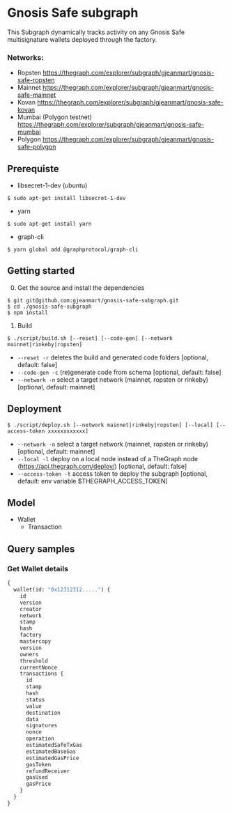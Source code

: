 
# Gnosis Safe subgraph

This Subgraph dynamically tracks activity on any Gnosis Safe multisignature wallets deployed through the factory. 

### Networks:

- Ropsten https://thegraph.com/explorer/subgraph/gjeanmart/gnosis-safe-ropsten
- Mainnet https://thegraph.com/explorer/subgraph/gjeanmart/gnosis-safe-mainnet
- Kovan https://thegraph.com/explorer/subgraph/gjeanmart/gnosis-safe-kovan
- Mumbai (Polygon testnet) https://thegraph.com/explorer/subgraph/gjeanmart/gnosis-safe-mumbai
- Polygon https://thegraph.com/explorer/subgraph/gjeanmart/gnosis-safe-polygon


## Prerequiste

- libsecret-1-dev (ubuntu)
```
$ sudo apt-get install libsecret-1-dev
```

- yarn
```
$ sudo apt-get install yarn
```

- graph-cli

```
$ yarn global add @graphprotocol/graph-cli
```

## Getting started

0. Get the source and install the dependencies

```
$ git git@github.com:gjeanmart/gnosis-safe-subgraph.git
$ cd ./gnosis-safe-subgraph
$ npm install
```

1. Build

```
$ ./script/build.sh [--reset] [--code-gen] [--network mainnet|rinkeby|ropsten]
```

- `--reset -r` deletes the build and generated code folders [optional, default: false]
- `--code-gen -c` (re)generate code from schema [optional, default: false]
- `--network -n` select a target network (mainnet, ropsten or rinkeby) [optional, default: mainnet]


## Deployment

```
$ ./script/deploy.sh [--network mainnet|rinkeby|ropsten] [--local] [--access-token xxxxxxxxxxxx]
```

- `--network -n` select a target network (mainnet, ropsten or rinkeby) [optional, default: mainnet]
- `--local -l`  deploy on a local node instead of a TheGraph node (https://api.thegraph.com/deploy/) [optional, default: false]
- `--access-token -t` access token to deploy the subgraph [optional, default: env variable $THEGRAPH_ACCESS_TOKEN]


## Model

- Wallet
    -  Transaction

## Query samples

### Get Wallet details 

```graphql
{
  wallet(id: "0x12312312.....") {
    id
    version
    creator
    network
    stamp
    hash
    factory
    mastercopy
    version
    owners
    threshold
    currentNonce
    transactions {
      id
      stamp
      hash
      status
      value
      destination
      data
      signatures
      nonce
      operation
      estimatedSafeTxGas
      estimatedBaseGas
      estimatedGasPrice
      gasToken
      refundReceiver
      gasUsed
      gasPrice
    }
  }
}

```

